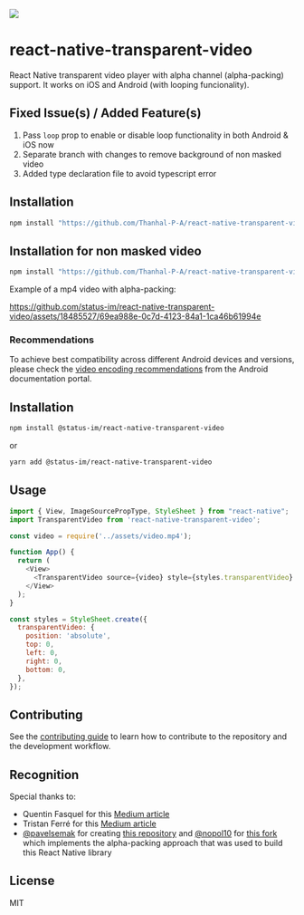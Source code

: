![](https://github.com/status-im/react-native-transparent-video/assets/18485527/92a5b88f-b152-404e-a4ff-5d7552842cd8)

# react-native-transparent-video

React Native transparent video player with alpha channel (alpha-packing) support. It works on iOS and Android (with looping funcionality).

## Fixed Issue(s) / Added Feature(s)
1. Pass `loop` prop to enable or disable loop functionality in both Android & iOS now
2. Separate branch with changes to remove background of non masked video
3. Added type declaration file to avoid typescript error

   
## Installation

```sh
npm install "https://github.com/Thanhal-P-A/react-native-transparent-video.git#main"
```

## Installation for non masked video

```sh
npm install "https://github.com/Thanhal-P-A/react-native-transparent-video.git#non-masked"
```


Example of a mp4 video with alpha-packing:

https://github.com/status-im/react-native-transparent-video/assets/18485527/69ea988e-0c7d-4123-84a1-1ca46b61994e

### Recommendations

To achieve best compatibility across different Android devices and versions, please check the [video encoding recommendations](https://developer.android.com/guide/topics/media/media-formats#video-encoding) from the Android documentation portal.

## Installation

```sh
npm install @status-im/react-native-transparent-video
```

or

```sh
yarn add @status-im/react-native-transparent-video
```

## Usage

```js
import { View, ImageSourcePropType, StyleSheet } from "react-native";
import TransparentVideo from 'react-native-transparent-video';

const video = require('../assets/video.mp4');

function App() {
  return (
    <View>
      <TransparentVideo source={video} style={styles.transparentVideo} />
    </View>
  );
}

const styles = StyleSheet.create({
  transparentVideo: {
    position: 'absolute',
    top: 0,
    left: 0,
    right: 0,
    bottom: 0,
  },
});
```

## Contributing

See the [contributing guide](CONTRIBUTING.md) to learn how to contribute to the repository and the development workflow.

## Recognition

Special thanks to:
- Quentin Fasquel for this [Medium article](https://medium.com/@quentinfasquel/ios-transparent-video-with-coreimage-52cfb2544d54)
- Tristan Ferré for this [Medium article](https://medium.com/go-electra/unlock-transparency-in-videos-on-android-5dc43776cc72)
- [@pavelsemak](https://www.github.com/pavelsemak) for creating [this repository](https://github.com/pavelsemak/alpha-movie) and [@nopol10](https://www.github.com/nopol10) for [this fork](https://github.com/nopol10/alpha-movie) which implements the alpha-packing approach that was used to build this React Native library 

## License

MIT
